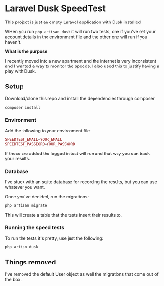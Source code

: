 # Laravel Dusk SpeedTest
 
This project is just an empty Laravel application with Dusk installed. 
 
WHen you run `php artisan dusk` it will run two tests, one if you've set your account details in the environment file and the other one will run if you haven't. 
 
**What is the purpose**
 
I recently moved into a new apartment and the internet is very inconsistent and I wanted a way to monitor the speeds. I also used this to justify having a play with Dusk.
 
## Setup
 
Download/clone this repo and install the dependencies through composer
 
```php
composer install
```
 
### Environment 
 
Add the following to your environment file
 
```php
SPEEDTEST_EMAIL=YOUR_EMAIL
SPEEDTEST_PASSEORD=YOUR_PASSWORD
```
 
If these are added the logged in test will run and that way you can track your results.
  
### Database
  
I've stuck with an sqlite database for recording the results, but you can use whatever you want. 
  
Once you've decided, run the migrations: 
  
```php 
php artisan migrate
```
  
This will create a table that the tests insert their results to.
   
### Running the speed tests
   
To run the tests it's pretty, use just the following:

```php
php artisn dusk
```
   
## Things removed

I've removed the default User object as well the migrations that come out of the box.  